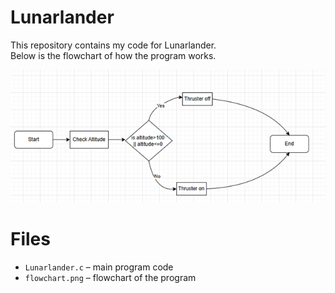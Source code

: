 # Lunarlander

This repository contains my code for Lunarlander.  
Below is the flowchart of how the program works.

![Flowchart](flowchart.png)

# Files
- `Lunarlander.c` – main program code  
- `flowchart.png` – flowchart of the program
